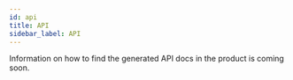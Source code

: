 ```yaml
---
id: api
title: API
sidebar_label: API
---
```


Information on how to find the generated API docs in the product is coming soon.

